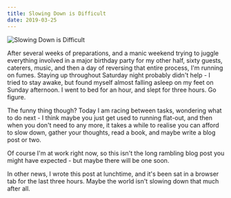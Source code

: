```yaml
---
title: Slowing Down is Difficult
date: 2019-03-25
---
```


![Slowing Down is Difficult](https://source.unsplash.com/gp8BLyaTaA0/1600x900)

After several weeks of preparations, and a manic weekend trying to juggle everything involved in a major birthday party for my other half, sixty guests, caterers, music, and then a day of reversing that entire process, I'm running on fumes. Staying up throughout Saturday night probably didn't help - I tried to stay awake, but found myself almost falling asleep on my feet on Sunday afternoon. I went to bed for an hour, and slept for three hours. Go figure.

The funny thing though? Today I am racing between tasks, wondering what to do next - I think maybe you just get used to running flat-out, and then when you don't need to any more, it takes a while to realise you can afford to slow down, gather your thoughts, read a book, and maybe write a blog post or two.

Of course I'm at work right now, so this isn't the long rambling blog post you might have expected - but maybe there will be one soon.

In other news, I wrote this post at lunchtime, and it's been sat in a browser tab for the last three hours. Maybe the world isn't slowing down that much after all.